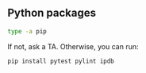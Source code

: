 ## Python packages

```bash
type -a pip
```

If not, ask a TA. Otherwise, you can run:

```python
pip install pytest pylint ipdb
```

